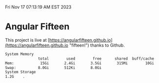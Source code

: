 Fri Nov 17 07:13:19 AM EST 2023

# Angular Fifteen


This project is live at [https://angularfifteen.github.io](https://angularfifteen.github.io "fifteen!") thanks to Github.

```bash
System Memory
               total        used        free      shared  buff/cache   available
Mem:            15Gi       2.4Gi       3.5Gi       315Mi        10Gi        12Gi
Swap:          8.0Gi       512Ki       8.0Gi
System Storage
1.2G	.
```
```bash
